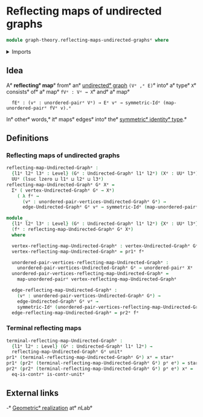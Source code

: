 # Reflecting maps of undirected graphs

```agda
module graph-theory.reflecting-maps-undirected-graphsᵉ where
```

<details><summary>Imports</summary>

```agda
open import foundation.contractible-typesᵉ
open import foundation.dependent-pair-typesᵉ
open import foundation.symmetric-identity-typesᵉ
open import foundation.unit-typeᵉ
open import foundation.universe-levelsᵉ
open import foundation.unordered-pairsᵉ

open import graph-theory.undirected-graphsᵉ
```

</details>

## Idea

Aᵉ **reflectingᵉ map**ᵉ fromᵉ anᵉ
[undirectedᵉ graph](graph-theory.undirected-graphs.mdᵉ) `(Vᵉ ,ᵉ E)`ᵉ intoᵉ aᵉ typeᵉ `X`ᵉ
consistsᵉ ofᵉ aᵉ mapᵉ `fVᵉ : Vᵉ → X`ᵉ andᵉ aᵉ mapᵉ

```text
  fEᵉ : (vᵉ : unordered-pairᵉ Vᵉ) → Eᵉ vᵉ → symmetric-Idᵉ (map-unordered-pairᵉ fVᵉ v).ᵉ
```

Inᵉ otherᵉ words,ᵉ itᵉ mapsᵉ edgesᵉ intoᵉ theᵉ
[symmetricᵉ identityᵉ type](foundation.symmetric-identity-types.md).ᵉ

## Definitions

### Reflecting maps of undirected graphs

```agda
reflecting-map-Undirected-Graphᵉ :
  {l1ᵉ l2ᵉ l3ᵉ : Level} (Gᵉ : Undirected-Graphᵉ l1ᵉ l2ᵉ) (Xᵉ : UUᵉ l3ᵉ) →
  UUᵉ (lsuc lzero ⊔ l1ᵉ ⊔ l2ᵉ ⊔ l3ᵉ)
reflecting-map-Undirected-Graphᵉ Gᵉ Xᵉ =
  Σᵉ ( vertex-Undirected-Graphᵉ Gᵉ → Xᵉ)
    ( λ fᵉ →
      (vᵉ : unordered-pair-vertices-Undirected-Graphᵉ Gᵉ) →
      edge-Undirected-Graphᵉ Gᵉ vᵉ → symmetric-Idᵉ (map-unordered-pairᵉ fᵉ vᵉ))

module _
  {l1ᵉ l2ᵉ l3ᵉ : Level} (Gᵉ : Undirected-Graphᵉ l1ᵉ l2ᵉ) {Xᵉ : UUᵉ l3ᵉ}
  (fᵉ : reflecting-map-Undirected-Graphᵉ Gᵉ Xᵉ)
  where

  vertex-reflecting-map-Undirected-Graphᵉ : vertex-Undirected-Graphᵉ Gᵉ → Xᵉ
  vertex-reflecting-map-Undirected-Graphᵉ = pr1ᵉ fᵉ

  unordered-pair-vertices-reflecting-map-Undirected-Graphᵉ :
    unordered-pair-vertices-Undirected-Graphᵉ Gᵉ → unordered-pairᵉ Xᵉ
  unordered-pair-vertices-reflecting-map-Undirected-Graphᵉ =
    map-unordered-pairᵉ vertex-reflecting-map-Undirected-Graphᵉ

  edge-reflecting-map-Undirected-Graphᵉ :
    (vᵉ : unordered-pair-vertices-Undirected-Graphᵉ Gᵉ) →
    edge-Undirected-Graphᵉ Gᵉ vᵉ →
    symmetric-Idᵉ (unordered-pair-vertices-reflecting-map-Undirected-Graphᵉ vᵉ)
  edge-reflecting-map-Undirected-Graphᵉ = pr2ᵉ fᵉ
```

### Terminal reflecting maps

```agda
terminal-reflecting-map-Undirected-Graphᵉ :
  {l1ᵉ l2ᵉ : Level} (Gᵉ : Undirected-Graphᵉ l1ᵉ l2ᵉ) →
  reflecting-map-Undirected-Graphᵉ Gᵉ unitᵉ
pr1ᵉ (terminal-reflecting-map-Undirected-Graphᵉ Gᵉ) xᵉ = starᵉ
pr1ᵉ (pr2ᵉ (terminal-reflecting-map-Undirected-Graphᵉ Gᵉ) pᵉ eᵉ) = starᵉ
pr2ᵉ (pr2ᵉ (terminal-reflecting-map-Undirected-Graphᵉ Gᵉ) pᵉ eᵉ) xᵉ =
  eq-is-contrᵉ is-contr-unitᵉ
```

## External links

-ᵉ [Geometricᵉ realization](https://ncatlab.org/nlab/show/geometric+realizationᵉ)
  atᵉ $n$Labᵉ